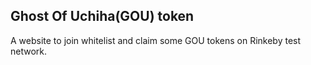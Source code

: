 
## Ghost Of Uchiha(GOU) token

A website to join whitelist and claim some GOU tokens on Rinkeby test network.
